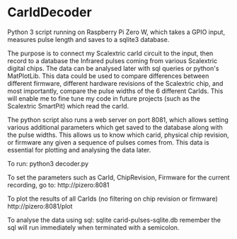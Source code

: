 # CarIdDecoder

Python 3 script running on Raspberry Pi Zero W, which takes a GPIO input, measures pulse length and saves to a sqlite3 database.

The purpose is to connect my Scalextric carId circuit to the input, then record to a database the Infrared pulses coming from various Scalextric digital chips. The data can be analysed later with sql queries or python's MatPlotLib. This data could be used to compare differences between different firmware, different hardware revisions of the Scalextric chip, and most importantly, compare the pulse widths of the 6 different CarIds. This will enable me to fine tune my code in future projects (such as the Scalextric SmartPit) which read the carId.

The python script also runs a web server on port 8081, which allows setting various additional parameters which get saved to the database along with the pulse widths. This allows us to know which carid, physical chip revision, or firmware any given a sequence of pulses comes from. This data is essential for plotting and analysing the data later.

To run:
python3 decoder.py

To set the parameters such as CarId, ChipRevision, Firmware for the current recording, go to:
http://pizero:8081

To plot the results of all CarIds (no filtering on chip revision or firmware)
http://pizero:8081/plot

To analyse the data using sql:
sqlite carid-pulses-sqlite.db
remember the sql will run immediately when terminated with a semicolon.
